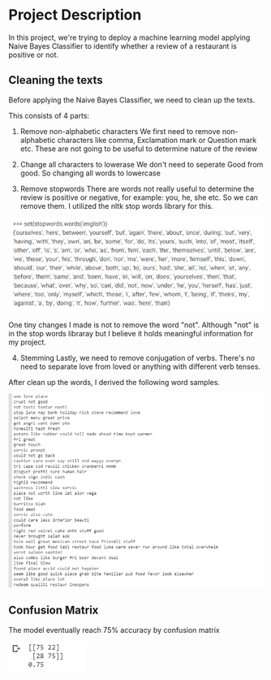 # Project Description

In this project, we're trying to deploy a machine learning model applying Naive Bayes Classifier to identify whether a review of a restaurant is positive or not. 

## Cleaning the texts

Before applying the Naive Bayes Classifier, we need to clean up the texts. 

This consists of 4 parts:

1. Remove non-alphabetic characters
We first need to remove non-alphabetic characters like comma, Exclamation mark or Question mark etc. These are not going to be useful to determine nature of the review

2. Change all characters to lowerase
We don't need to seperate Good from good. So changing all words to lowercase

3. Remove stopwords
There are words not really useful to determine the review is positive or negative, for example: you, he, she etc. So we can remove them. I utilized the nltk stop words library for this. 

![](images/stopwords.PNG)

One tiny changes I made is not to remove the word "not". Although "not" is in the stop words libraray but I believe it holds meaningful information for my project.

4. Stemming
Lastly, we need to remove conjugation of verbs. There's no need to separate love from loved or anything with different verb tenses.


After clean up the words, I derived the following word samples.

![](images/nlp_sample.PNG)


## Confusion Matrix

The model eventually reach 75% accuracy by confusion matrix

![](images/cm.PNG)
